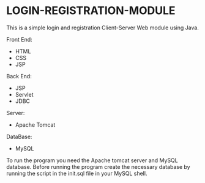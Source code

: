 # LOGIN-REGISTRATION-MODULE

This is a simple login and registration Client-Server Web module using Java.

Front End:
* HTML
* CSS
* JSP

Back End:
* JSP
* Servlet
* JDBC

Server:
* Apache Tomcat

DataBase:
* MySQL


To run the program you need the Apache tomcat server and MySQL database.
Before running the program create the necessary database by running the script in the init.sql file in your MySQL shell.
